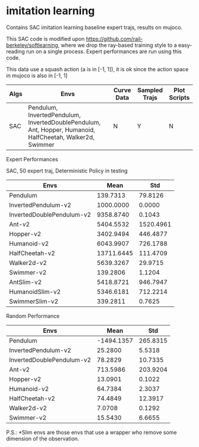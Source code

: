 # imitation learning

Contains SAC imitation learning baseline expert trajs, results on mujoco.

This SAC code is modified upon https://github.com/rail-berkeley/softlearning, where we drop the ray-based training style to a easy-reading run on a single process. Expert performances are run using this code.

This data use a squash action (a is in [-1, 1]), it is ok since the action space in mujoco is also in [-1, 1]


|  Algs   | Envs  | Curve Data | Sampled Trajs | Plot Scripts |
|  ----  | ----  | ----  | ----  | ----  |
| SAC  | Pendulum, InvertedPendulum, InvertedDoublePendulum, Ant, Hopper, Humanoid, HalfCheetah, Walker2d, Swimmer | N | Y | N

Expert Performances

SAC, 50 expert traj, Deterministic Policy in testing

| Envs | Mean | Std
| ----  | ----  | ----  |
| Pendulum | 139.7313 | 79.8126 |
| InvertedPendulum-v2 | 1000.0000 | 0.0000 |
| InvertedDoublePendulum-v2 | 9358.8740 | 0.1043
| Ant-v2 | 5404.5532 | 1520.4961 |
| Hopper-v2 | 3402.9494 | 446.4877 |
| Humanoid-v2 | 6043.9907 | 726.1788 |
| HalfCheetah-v2 | 13711.6445 | 111.4709 |
| Walker2d-v2 | 5639.3267 | 29.9715 |
| Swimmer-v2 | 139.2806 | 1.1204 |
| AntSlim-v2 | 5418.8721 | 946.7947 |
| HumanoidSlim-v2 | 5346.6181 | 712.2214 |
| SwimmerSlim-v2 | 339.2811 | 0.7625 |

Random Performance

| Envs | Mean | Std
| ----  | ----  | ----  |
| Pendulum | -1494.1357 | 265.8315 |
| InvertedPendulum-v2 | 25.2800 | 5.5318 |
| InvertedDoublePendulum-v2 | 78.2829 | 10.7335
| Ant-v2 | 713.5986 | 203.9204 |
| Hopper-v2 | 13.0901 | 0.1022 |
| Humanoid-v2 | 64.7384 | 2.3037 |
| HalfCheetah-v2 | 74.4849 | 12.3917 |
| Walker2d-v2 | 7.0708 | 0.1292 |
| Swimmer-v2 | 15.5430 | 6.6655 |

P.S.: *Slim envs are those envs that use a wrapper who remove some dimension of the observation.
